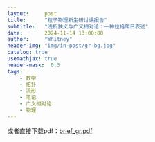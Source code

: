```yaml
---
layout:     post
title:      "粒子物理新生研讨课报告"
subtitle:   "浅析狭义与广义相对论：一种拉格朗日表述"
date:       2024-11-14 13:00:00
author:     "Whitney"
header-img: "img/in-post/gr-bg.jpg"
catalog: true
usemathjax: true
header-mask:  0.3
tags:
    - 数学
    - 拓扑
    - 流形
    - 笔记
    - 广义相对论
    - 物理
---
```

<object data="https://phymani.me/assets/pdfs/brief_gr.pdf" width="700" height="1000" type='application/pdf'></object>

或者直接下载pdf：[brief_gr.pdf](https://phymani.me/assets/pdfs/brief_gr.pdf)